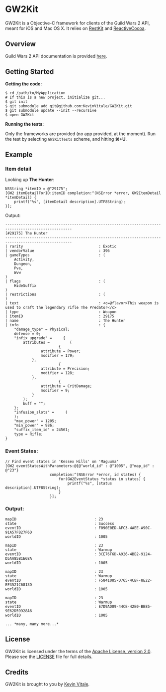 # GW2Kit

GW2Kit is a Objective-C framework for clients of the Guild Wars 2 API, meant for iOS and Mac OS X. It relies on [RestKit](https://github.com/RestKit/RestKit) and [ReactiveCocoa](https://github.com/ReactiveCocoa/ReactiveCocoa).

## Overview

Guild Wars 2 API documentation is provided [here](https://forum-en.guildwars2.com/forum/community/api/API-Documentation/first#post2028044).

## Getting Started

**Getting the code:**

	$ cd /path/to/MyApplication
	# If this is a new project, initialize git...
	$ git init
	$ git submodule add git@github.com:KevinVitale/GW2Kit.git
	$ git submodule update --init --recursive
	$ open GW2Kit
	
**Running the tests:**

Only the frameworks are provided (no app provided, at the moment). Run the test by selecting `GW2KitTests` scheme, and hitting **⌘+U**.

## Example

### Item detail

Looking up __The Hunter__:

	NSString *itemID = @"29175";
	[GW2 itemDetailForID:itemID completion:^(NSError *error, GW2ItemDetail *itemDetail) {
	    printf("%s", [itemDetail description].UTF8String);
	}];

Output:

	----------------------------------------------------------------------------------------------------
	[#29175] The Hunter
	----------------------------------------------------------------------------------------------------
	| rarity                                  : Exotic
	| vendorValue                             : 396
	| gameTypes                               : (
	    Activity,
	    Dungeon,
	    Pve,
	    Wvw
	)
	| flags                                   : (
	    HideSuffix
	)
	| restrictions                            : (
	)
	| text                                    : <c=@flavor>This weapon is used to craft the legendary rifle The Predator</c>
	| type                                    : Weapon
	| itemID                                  : 29175
	| name                                    : The Hunter
	| info                                    : {
	    "damage_type" = Physical;
	    defense = 0;
	    "infix_upgrade" =     {
	        attributes =         (
	                        {
	                attribute = Power;
	                modifier = 179;
	            },
	                        {
	                attribute = Precision;
	                modifier = 128;
	            },
	                        {
	                attribute = CritDamage;
	                modifier = 9;
	            }
	        );
	        buff = "";
	    };
	    "infusion_slots" =     (
	    );
	    "max_power" = 1205;
	    "min_power" = 986;
	    "suffix_item_id" = 24561;
	    type = Rifle;
	}
	
### Event States:

	// Find event states in 'Kessex Hills' on 'Maguuma'
	[GW2 eventStatesWithParameters:@{@"world_id" : @"1005", @"map_id" : @"23"}
	                    completion:^(NSError *error, id states) {
	                        for(GW2EventStatus *status in states) {
	                            printf("%s", [status description].UTF8String);
	                        }
	                    }];
	
### Output:

	mapID                                   : 23
	state                                   : Success
	eventID                                 : F090E0ED-AFC3-4AEE-A90C-91A57FB27F6D
	worldID                                 : 1005

	mapID                                   : 23
	state                                   : Warmup
	eventID                                 : 3CE76F6D-A926-4BB2-9124-D5AA85B1E68A
	worldID                                 : 1005

	mapID                                   : 23
	state                                   : Warmup
	eventID                                 : F5841085-D765-4CBF-8E22-EF3521C6813D
	worldID                                 : 1005

	mapID                                   : 23
	state                                   : Warmup
	eventID                                 : E7D9AD09-44CE-42E0-BB85-9E62D59928A6
	worldID                                 : 1005

	... *many, many more...*

## License

GW2Kit is licensed under the terms of the [Apache License, version 2.0](http://www.apache.org/licenses/LICENSE-2.0.html). Please see the [LICENSE](LICENSE) file for full details.

## Credits

GW2Kit is brought to you by [Kevin Vitale](https://github.com/KevinVitale).
